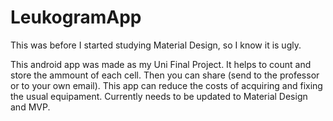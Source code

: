 # LeukogramApp

This was before I started studying Material Design, so I know it is ugly.

This android app was made as my Uni Final Project. It helps to count and store the ammount of each cell. Then you can share (send to the professor or to your own email). This app can reduce the costs of acquiring and fixing the usual equipament.
Currently needs to be updated to Material Design and MVP.
